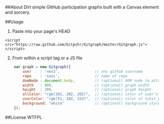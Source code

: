 ##About
Dirt simple GitHub participation graphs built with a Canvas element and sorcery.

##Usage
1. Paste into your page's HEAD
```console
<script src="https://raw.github.com/bitpshr/Gitgraph/master/Gitgraph.js"></script>
```

2. From within a script tag or a JS file
```javascript
    var graph = new Gitgraph({ 
        user    : 'nex3',                // any github username
        repo    : 'sass',                // name of repo
        domNode : document.body,         // (optional) DOM node to attach to 
        width   : 800,                   // (optional) graph width
        height  : 300,                   // (optional) graph height
        allColor: "rgb(202, 202, 202)",  // (optional) color of user's participation
        userColor: "rgb(51, 102, 153)",  // (optional) color of total participation
        background: "white"              // (optional) background styles
    });
```

##License
WTFPL